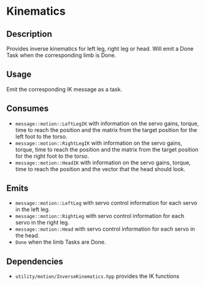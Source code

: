 Kinematics
==========

## Description

Provides inverse kinematics for left leg, right leg or head. Will emit a Done Task when the corresponding limb is Done.

## Usage

Emit the corresponding IK message as a task.

## Consumes

- `message::motion::LeftLegIK` with information on the servo gains, torque, time to reach the position and the matrix from the target position for the left foot to the torso.
- `message::motion::RightLegIK` with information on the servo gains, torque, time to reach the position and the matrix from the target position for the right foot to the torso.
- `message::motion::HeadIK` with information on the servo gains, torque, time to reach the position and the vector that the head should look.

## Emits

- `message::motion::LeftLeg` with servo control information for each servo in the left leg.
- `message::motion::RightLeg` with servo control information for each servo in the right leg.
- `message::motion::Head` with servo control information for each servo in the head.
- `Done` when the limb Tasks are Done.

## Dependencies

- `utility/motion/InverseKinematics.hpp` provides the IK functions
